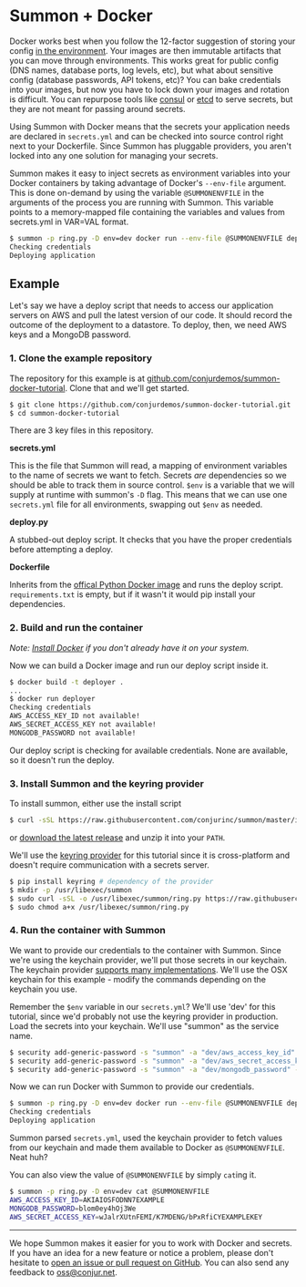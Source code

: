 # Summon + Docker

Docker works best when you follow the 12-factor suggestion of storing your
config [in the environment](http://12factor.net/config). Your images are then
immutable artifacts that you can move through environments. This works great for public config (DNS names, database ports, log levels, etc), but what
about sensitive config (database passwords, API tokens, etc)? You can bake credentials into your images, but now you have to lock down your images and rotation is difficult. You can repurpose tools like [consul](https://www.consul.io/) or [etcd](https://coreos.com/etcd/) to serve secrets, but they are not meant for passing around secrets.

Using Summon with Docker means that the secrets your application
needs are declared in `secrets.yml` and can be checked into source control right next to your Dockerfile. Since Summon has pluggable providers, you aren't locked into any one solution for managing your secrets.

Summon makes it easy to inject secrets as environment variables into your Docker containers by taking advantage of Docker's `--env-file` argument. This is done on-demand by using the variable `@SUMMONENVFILE` in the arguments of the process you are running with Summon. This variable points to a memory-mapped file containing the variables and values from secrets.yml in VAR=VAL format.

```sh
$ summon -p ring.py -D env=dev docker run --env-file @SUMMONENVFILE deployer
Checking credentials
Deploying application
```

## Example

Let's say we have a deploy script that needs to access our application servers on AWS and pull the latest version of our code. It should record the outcome of the deployment to a datastore. To deploy, then, we need AWS keys and a MongoDB password.

### 1. Clone the example repository

The repository for this example is at [github.com/conjurdemos/summon-docker-tutorial](https://github.com/conjurdemos/summon-docker-tutorial). Clone that and we'll
get started.

```sh
$ git clone https://github.com/conjurdemos/summon-docker-tutorial.git
$ cd summon-docker-tutorial
```

There are 3 key files in this repository.

**secrets.yml**

This is the file that Summon will read, a mapping of environment variables to
the name of secrets we want to fetch. Secrets *are* dependencies so we should be able to track them in source control. `$env` is a variable that we will supply at runtime with summon's `-D` flag. This means that we can use one `secrets.yml` file for all environments, swapping out `$env` as needed.

<script src="http://gist-it.appspot.com/github/conjurdemos/summon-docker-tutorial/blob/master/secrets.yml"></script>

**deploy.py**

A stubbed-out deploy script. It checks that you have the proper credentials
before attempting a deploy.

<script src="http://gist-it.appspot.com/github/conjurdemos/summon-docker-tutorial/blob/master/deploy.py"></script>

**Dockerfile**

Inherits from the [offical Python Docker image](https://registry.hub.docker.com/_/python/) and runs the deploy script. `requirements.txt` is empty, but if
it wasn't it would pip install your dependencies.

<script src="http://gist-it.appspot.com/github/conjurdemos/summon-docker-tutorial/blob/master/Dockerfile"></script>

### 2. Build and run the container

*Note: [Install Docker](https://docs.docker.com/installation/) if you don't already have it on your system.*

Now we can build a Docker image and run our deploy script inside it.

```sh
$ docker build -t deployer .
...
$ docker run deployer
Checking credentials
AWS_ACCESS_KEY_ID not available!
AWS_SECRET_ACCESS_KEY not available!
MONGODB_PASSWORD not available!
```

Our deploy script is checking for available credentials. None are available, so it doesn't run the deploy.

### 3. Install Summon and the keyring provider

To install summon, either use the install script

```sh
$ curl -sSL https://raw.githubusercontent.com/conjurinc/summon/master/install.sh | bash
```

or [download the latest release](https://github.com/conjurinc/summon/releases/latest) and unzip it into your `PATH`.

We'll use the [keyring provider](https://github.com/conjurinc/summon-keyring) for this tutorial since it is cross-platform and doesn't require communication with a secrets server.

```sh
$ pip install keyring # dependency of the provider
$ mkdir -p /usr/libexec/summon
$ sudo curl -sSL -o /usr/libexec/summon/ring.py https://raw.githubusercontent.com/conjurinc/summon-keyring/master/ring.py
$ sudo chmod a+x /usr/libexec/summon/ring.py
```

### 4. Run the container with Summon

We want to provide our credentials to the container with Summon. Since we're using the keychain provider, we'll put those secrets in our keychain. The keychain provider [supports many implementations](https://bitbucket.org/kang/python-keyring-lib/src/default/keyring/backends/). We'll use the OSX keychain for this example - modify the commands depending on the keychain you use.

Remember the `$env` variable in our `secrets.yml`? We'll use 'dev' for this tutorial, since we'd probably not use the keyring provider in production. Load the secrets into your keychain. We'll use "summon" as the service name.

```sh
$ security add-generic-password -s "summon" -a "dev/aws_access_key_id" -w "AKIAIOSFODNN7EXAMPLE"
$ security add-generic-password -s "summon" -a "dev/aws_secret_access_key" -w "wJalrXUtnFEMI/K7MDENG/bPxRfiCYEXAMPLEKEY"
$ security add-generic-password -s "summon" -a "dev/mongodb_password" -w "blom0ey4hOj3We"
```

Now we can run Docker with Summon to provide our credentials.

```sh
$ summon -p ring.py -D env=dev docker run --env-file @SUMMONENVFILE deployer
Checking credentials
Deploying application
```

Summon parsed `secrets.yml`, used the keychain provider to fetch values from our keychain and made them available to Docker as `@SUMMONENVFILE`. Neat huh?

You can also view the value of `@SUMMONENVFILE` by simply `cat`ing it.

```sh
$ summon -p ring.py -D env=dev cat @SUMMONENVFILE
AWS_ACCESS_KEY_ID=AKIAIOSFODNN7EXAMPLE
MONGODB_PASSWORD=blom0ey4hOj3We
AWS_SECRET_ACCESS_KEY=wJalrXUtnFEMI/K7MDENG/bPxRfiCYEXAMPLEKEY
```

---

We hope Summon makes it easier for you to work with Docker and secrets. If you have an idea for a new feature or notice a problem, please don't hesitate to [open an issue or pull request on GitHub](https://github.com/conjurinc/summon).
You can also send any feedback to [oss@conjur.net](mailto:oss@conjur.net).